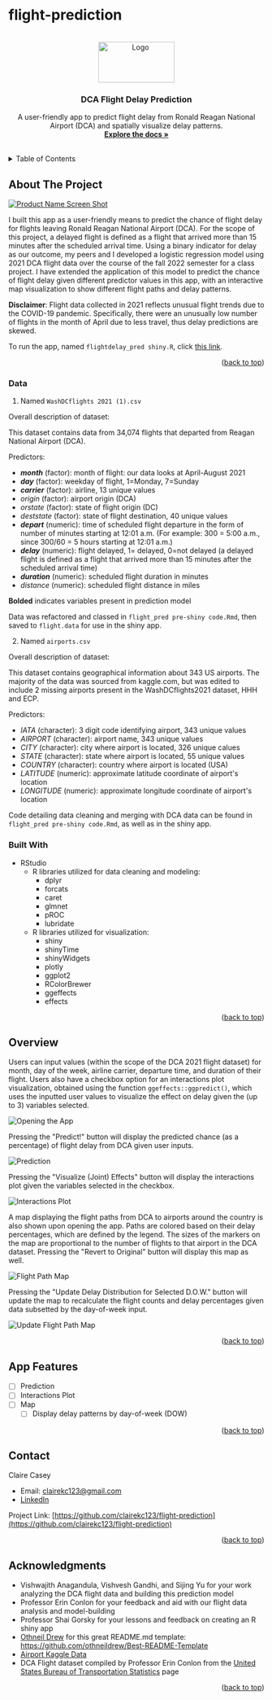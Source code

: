 # flight-prediction

<!-- PROJECT LOGO -->
<br />
<div align="center">
  <a href="https://github.com/clairekc123/flight-prediction">
    <img src="flight_map.jpg" alt="Logo" width="150" height="80">
  </a>

<h3 align="center">DCA Flight Delay Prediction</h3>

  <p align="center">
    A user-friendly app to predict flight delay from Ronald Reagan National Airport (DCA) and spatially visualize delay patterns.
    <br />
    <a href="https://github.com/clairekc123/flight-prediction"><strong>Explore the docs »</strong></a>
    <br />
    <br />
  </p>
</div>



<!-- TABLE OF CONTENTS -->
<details>
  <summary>Table of Contents</summary>
  <ol>
    <li>
      <a href="#about-the-project">About The Project</a>
      <ul>
        <li><a href="#data">Data</a></li>
        <li><a href="#built-with">Built With</a></li>
      </ul>
    </li>
    <li><a href="#overview">Overview</a></li>
    <li><a href="#app-features">App Features</a></li>
    <li><a href="#contact">Contact</a></li>
    <li><a href="#acknowledgments">Acknowledgments</a></li>
  </ol>
</details>



<!-- ABOUT THE PROJECT -->
## About The Project

[![Product Name Screen Shot][flight_map]](flight_map.jpg "flight_map")

I built this app as a user-friendly means to predict the chance of flight delay for flights leaving Ronald Reagan National Airport (DCA). For the scope of this project, a delayed flight is defined as a flight that arrived more than 15 minutes after the scheduled arrival time. Using a binary indicator for delay as our outcome, my peers and I developed a logistic regression model using 2021 DCA flight data over the course of the fall 2022 semester for a class project. I have extended the application of this model to predict the chance of flight delay given different predictor values in this app, with an interactive map visualization to show different flight paths and delay patterns. 

**Disclaimer**: Flight data collected in 2021 reflects unusual flight trends due to the COVID-19 pandemic. Specifically, there were an unusually low number of flights in the month of April due to less travel, thus delay predictions are skewed. 

To run the app, named `flightdelay_pred shiny.R`, click [this link](https://cecasey.shinyapps.io/DCA_flight_delay_prediction/).


<p align="right">(<a href="#readme-top">back to top</a>)</p>

### Data 

1. Named `WashDCflights 2021 (1).csv`

Overall description of dataset:

This dataset contains data from 34,074 flights that departed from Reagan National Airport (DCA). 

Predictors: 
* __*month*__ (factor): month of flight: our data looks at April-August 2021
* __*day*__ (factor): weekday of flight, 1=Monday, 7=Sunday
* __*carrier*__ (factor): airline, 13 unique values
* *origin* (factor): airport origin (DCA)
* *orstate* (factor): state of flight origin (DC)
* *deststate* (factor): state of flight destination, 40 unique values
* __*depart*__ (numeric): time of scheduled flight departure in the form of number of minutes starting at 12:01 a.m. (For example: 300 = 5:00 a.m., since 300/60 = 5 hours starting at 12:01 a.m.)
* __*delay*__ (numeric): flight delayed, 1= delayed, 0=not delayed (a delayed flight is defined as a flight that arrived more than 15 minutes after the scheduled arrival time)
* __*duration*__ (numeric): scheduled flight duration in minutes
* *distance* (numeric): scheduled flight distance in miles

**Bolded** indicates variables present in prediction model 

Data was refactored and classed in `flight_pred pre-shiny code.Rmd`, then saved to `flight.data` for use in the shiny app. 

2. Named `airports.csv`

Overall description of dataset:

This dataset contains geographical information about 343 US airports. The majority of the data was sourced from kaggle.com, but was edited to include 2 missing airports present in the WashDCflights2021 dataset, HHH and ECP.

Predictors:
* *IATA* (character): 3 digit code identifying airport, 343 unique values
* *AIRPORT* (character): airport name, 343 unique values
* *CITY* (character): city where airport is located, 326 unique calues
* *STATE* (character): state where airport is located, 55 unique values
* *COUNTRY* (character): country where airport is located (USA)
* *LATITUDE* (numeric): approximate latitude coordinate of airport's location
* *LONGITUDE* (numeric): approximate longitude coordinate of airport's location
  
Code detailing data cleaning and merging with DCA data can be found in `flight_pred pre-shiny code.Rmd`, as well as in the shiny app.

### Built With

* RStudio
  * R libraries utilized for data cleaning and modeling:
    * dplyr
    * forcats
    * caret
    * glmnet
    * pROC
    * lubridate
  * R libraries utilized for visualization:
    * shiny
    * shinyTime
    * shinyWidgets
    * plotly
    * ggplot2
    * RColorBrewer
    * ggeffects
    * effects

<p align="right">(<a href="#readme-top">back to top</a>)</p>



<!-- OVERVIEW -->
## Overview

Users can input values (within the scope of the DCA 2021 flight dataset) for month, day of the week, airline carrier, departure time, and duration of their flight. Users also have a checkbox option for an interactions plot visualization, obtained using the function `ggeffects::ggpredict()`, which uses the inputted user values to visualize the effect on delay given the (up to 3)  variables selected. 


![Opening the App](DCAflight_shiny1.jpg)


Pressing the "Predict!" button will display the predicted chance (as a percentage) of flight delay from DCA given user inputs. 

![Prediction](DCAflight_shiny2.jpg)

Pressing the "Visualize (Joint) Effects" button will display the interactions plot given the variables selected in the checkbox.

![Interactions Plot](DCAflight_shiny3.jpg)

A map displaying the flight paths from DCA to airports around the country is also shown upon opening the app. Paths are colored based on their delay percentages, which are defined by the legend. The sizes of the markers on the map are proportional to the number of flights to that airport in the DCA dataset. Pressing the "Revert to Original" button will display this map as well.

![Flight Path Map](DCAflight_shiny4.jpg)

Pressing the "Update Delay Distribution for Selected D.O.W." button will update the map to recalculate the flight counts and delay percentages given data subsetted by the day-of-week input. 

![Update Flight Path Map](DCAflight_shiny5.jpg)


<p align="right">(<a href="#readme-top">back to top</a>)</p>



<!-- APP FEATURES -->
## App Features

- [ ] Prediction
- [ ] Interactions Plot
- [ ] Map
    - [ ] Display delay patterns by day-of-week (DOW)

<p align="right">(<a href="#readme-top">back to top</a>)</p>



<!-- CONTACT -->
## Contact

Claire Casey 
-  Email: clairekc123@gmail.com
-  [LinkedIn](https://www.linkedin.com/in/claire-casey-3953221a1/)

Project Link: [https://github.com/clairekc123/flight-prediction](https://github.com/clairekc123/flight-prediction)

<p align="right">(<a href="#readme-top">back to top</a>)</p>



<!-- ACKNOWLEDGMENTS -->
## Acknowledgments

* Vishwajith Anagandula, Vishvesh Gandhi, and Sijing Yu for your work analyzing the DCA flight data and building this prediction model
* Professor Erin Conlon for your feedback and aid with our flight data analysis and model-building
* Professor Shai Gorsky for your lessons and feedback on creating an R shiny app
* [Othneil Drew](https://github.com/othneildrew) for this great README.md template: https://github.com/othneildrew/Best-README-Template
* [Airport Kaggle Data](https://www.kaggle.com/datasets/aravindram11/list-of-us-airports)
* DCA Flight dataset compiled by Professor Erin Conlon from the [United States Bureau of Transportation Statistics](https://www.transtats.bts.gov/HomeDrillChart_Month.asp?5ry_lrn4=FDFE&N44_Qry=E&5ry_Pn44vr4=DDD&5ry_Nv42146=QPN&heY_fryrp6lrn4=FDFG&heY_fryrp6Z106u=K) page


<p align="right">(<a href="#readme-top">back to top</a>)</p>



<!-- MARKDOWN LINKS & IMAGES -->
<!-- https://www.markdownguide.org/basic-syntax/#reference-style-links -->
[flight_map]: flight_map.jpg
[Laravel.com]: https://img.shields.io/badge/Laravel-FF2D20?style=for-the-badge&logo=laravel&logoColor=white
[Laravel-url]: https://laravel.com
 
